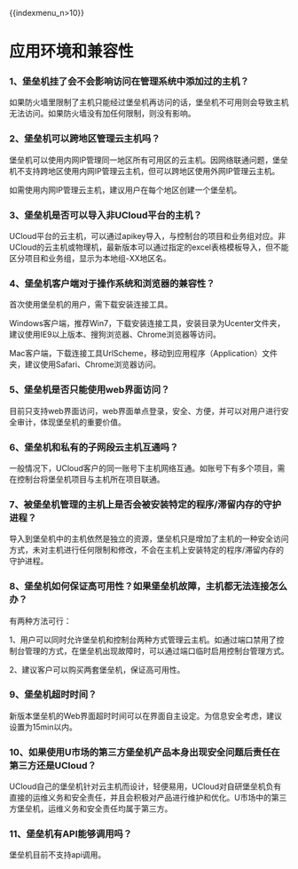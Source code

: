 {{indexmenu_n>10}}

# 应用环境和兼容性

### 1、堡垒机挂了会不会影响访问在管理系统中添加过的主机？

如果防火墙里限制了主机只能经过堡垒机再访问的话，堡垒机不可用则会导致主机无法访问。如果防火墙没有加任何限制，则没有影响。

### 2、堡垒机可以跨地区管理云主机吗？

堡垒机可以使用内网IP管理同一地区所有可用区的云主机。因网络联通问题，堡垒机不支持跨地区使用内网IP管理云主机，但可以跨地区使用外网IP管理云主机。

如需使用内网IP管理云主机，建议用户在每个地区创建一个堡垒机。

### 3、堡垒机是否可以导入非UCloud平台的主机？

UCloud平台的云主机，可以通过apikey导入，与控制台的项目和业务组对应。非UCloud的云主机或物理机，最新版本可以通过指定的excel表格模板导入，但不能区分项目和业务组，显示为本地组-XX地区名。

### 4、堡垒机客户端对于操作系统和浏览器的兼容性？

首次使用堡垒机的用户，需下载安装连接工具。

Windows客户端，推荐Win7，下载安装连接工具，安装目录为Ucenter文件夹，建议使用IE9以上版本、搜狗浏览器、Chrome浏览器等访问。

Mac客户端，下载连接工具UrlScheme，移动到应用程序（Application）文件夹，建议使用Safari、Chrome浏览器访问。

### 5、堡垒机是否只能使用web界面访问？

目前只支持web界面访问，web界面单点登录，安全、方便，并可以对用户进行安全审计，体现堡垒机的重要价值。

### 6、堡垒机和私有的子网段云主机互通吗？

一般情况下，UCloud客户的同一账号下主机网络互通。如账号下有多个项目，需在控制台将堡垒机项目与主机所在项目联通。

### 7、被堡垒机管理的主机上是否会被安装特定的程序/滞留内存的守护进程？

导入到堡垒机中的主机依然是独立的资源，堡垒机只是增加了主机的一种安全访问方式，未对主机进行任何限制和修改，不会在主机上安装特定的程序/滞留内存的守护进程。

### 8、堡垒机如何保证高可用性？如果堡垒机故障，主机都无法连接怎么办？

有两种方法可行：

1、用户可以同时允许堡垒机和控制台两种方式管理云主机。如通过端口禁用了控制台管理的方式，在堡垒机出现故障时，可以通过端口临时启用控制台管理方式。

2、建议客户可以购买两套堡垒机，保证高可用性。

### 9、堡垒机超时时间？

新版本堡垒机的Web界面超时时间可以在界面自主设定。为信息安全考虑，建议设置为15min以内。

### 10、如果使用U市场的第三方堡垒机产品本身出现安全问题后责任在第三方还是UCloud？

UCloud自己的堡垒机针对云主机而设计，轻便易用，UCloud对自研堡垒机负有直接的运维义务和安全责任，并且会积极对产品进行维护和优化。U市场中的第三方堡垒机，运维义务和安全责任均属于第三方。

### 11、堡垒机有API能够调用吗？

堡垒机目前不支持api调用。
